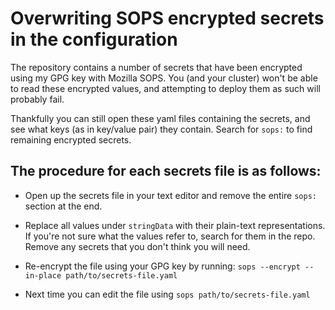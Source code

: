 # Overwriting SOPS encrypted secrets in the configuration

The repository contains a number of secrets that have been encrypted using my GPG key with Mozilla SOPS. You (and your cluster) won't be able to read these encrypted values, and attempting to deploy them as such will probably fail.

Thankfully you can still open these yaml files containing the secrets, and see what keys (as in key/value pair) they contain.
Search for `sops:` to find remaining encrypted secrets.

## The procedure for each secrets file is as follows:

- Open up the secrets file in your text editor and remove the entire `sops:` section at the end.

- Replace all values under `stringData` with their plain-text representations. If you're not sure what the values refer to, search for them in the repo. Remove any secrets that you don't think you will need.

- Re-encrypt the file using your GPG key by running: `sops --encrypt --in-place path/to/secrets-file.yaml`

- Next time you can edit the file using `sops path/to/secrets-file.yaml`